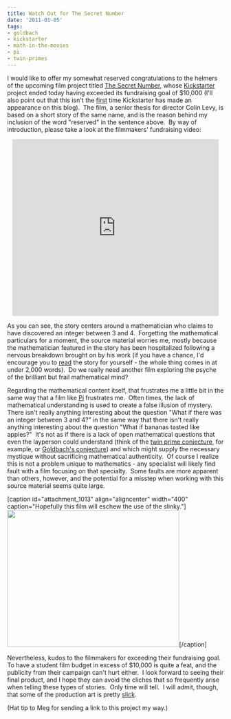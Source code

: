 ```yaml
---
title: Watch Out for The Secret Number
date: '2011-01-05'
tags:
- goldbach
- kickstarter
- math-in-the-movies
- pi
- twin-primes
---
```


I would like to offer my somewhat reserved congratulations to the helmers of the upcoming film project titled <a href="http://secretnumber.colinlevy.com/">The Secret Number</a>, whose <a href="http://www.kickstarter.com/projects/colinlevy/the-secret-number-short-film?ref=spotlight">Kickstarter</a> project ended today having exceeded its fundraising goal of $10,000 (I'll also point out that this isn't the <a href="http://www.mathgoespop.com/2010/03/math-gets-around-finding-a-job-and-keeping-your-soul.html">first</a> time Kickstarter has made an appearance on this blog).  The film, a senior thesis for director Colin Levy, is based on a short story of the same name, and is the reason behind my inclusion of the word "reserved" in the sentence above.  By way of introduction, please take a look at the filmmakers' fundraising video:
<p style="text-align: center;"><iframe frameborder="0" height="410px" src="http://www.kickstarter.com/projects/colinlevy/the-secret-number-short-film/widget/video.html" width="480px"></iframe></p>
As you can see, the story centers around a mathematician who claims to have discovered an integer between 3 and 4.  Forgetting the mathematical particulars for a moment, the source material worries me, mostly because the mathematician featured in the story has been hospitalized following a nervous breakdown brought on by his work (if you have a chance, I'd encourage you to <a href="http://www.strangehorizons.com/2000/20001120/secret_number.shtml">read</a> the story for yourself - the whole thing comes in at under 2,000 words).  Do we really need another film exploring the psyche of the brilliant but frail mathematical mind?

Regarding the mathematical content itself, that frustrates me a little bit in the same way that a film like <a href="http://www.mathgoespop.com/2008/12/math-in-the-movies-pi.html">Pi</a> frustrates me.  Often times, the lack of mathematical understanding is used to create a false illusion of mystery.  There isn't really anything interesting about the question "What if there was an integer between 3 and 4?" in the same way that there isn't really anything interesting about the question "What if bananas tasted like apples?"  It's not as if there is a lack of open mathematical questions that even the layperson could understand (think of the <a href="http://mathworld.wolfram.com/TwinPrimeConjecture.html">twin prime conjecture</a>, for example, or <a href="http://en.wikipedia.org/wiki/Goldbach%27s_conjecture">Goldbach's conjecture</a>) and which might supply the necessary mystique without sacrificing mathematical authenticity.  Of course I realize this is not a problem unique to mathematics - any specialist will likely find fault with a film focusing on that specialty.  Some faults are more apparent than others, however, and the potential for a misstep when working with this source material seems quite large.

[caption id="attachment_1013" align="aligncenter" width="400" caption="Hopefully this film will eschew the use of the slinky."]<a href="http://www.imdb.com/title/tt0138704/"><img class="size-medium wp-image-1013" title="PiSlinky" src="http://www.mathgoespop.com/wp-content/uploads/2011/01/Picture-12-300x238.png" alt="" width="400" height="317" /></a>[/caption]

Nevertheless, kudos to the filmmakers for exceeding their fundraising goal.  To have a student film budget in excess of $10,000 is quite a feat, and the publicity from their campaign can't hurt either.  I look forward to seeing their final product, and I hope they can avoid the cliches that so frequently arise when telling these types of stories.  Only time will tell.  I will admit, though, that some of the production art is pretty <a href="http://secretnumber.colinlevy.com/?p=88">slick</a>.

(Hat tip to Meg for sending a link to this project my way.)
